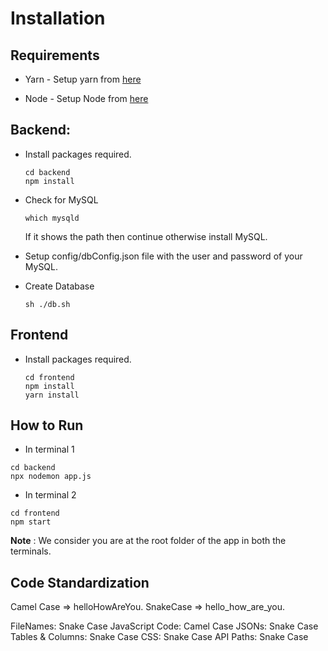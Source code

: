 # Installation

## Requirements

* Yarn - Setup yarn from [here](https://classic.yarnpkg.com/en/docs/install/#windows-stable)

* Node - Setup Node from [here](https://docs.npmjs.com/downloading-and-installing-node-js-and-npm)

## Backend:
* Install packages required.

    ```
    cd backend
    npm install
    ```
* Check for MySQL
    ```
    which mysqld
    ```
    If it shows the path then continue otherwise install MySQL.
* Setup config/dbConfig.json file with the user and password of your MySQL.

* Create Database
    ```
    sh ./db.sh
    ```

## Frontend
* Install packages required.
    ```
    cd frontend
    npm install
    yarn install
    ```

## How to Run
* In terminal 1
```
cd backend
npx nodemon app.js
```
* In terminal 2
```
cd frontend
npm start
```
<strong>Note</strong> : We consider you are at the root folder of the app in both the terminals.


## Code Standardization

Camel Case => helloHowAreYou.
SnakeCase => hello_how_are_you.

FileNames: Snake Case
JavaScript Code: Camel Case
JSONs: Snake Case
Tables & Columns: Snake Case
CSS: Snake Case
API Paths: Snake Case
